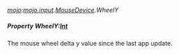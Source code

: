 _[mojo](../../modules/mojo/mojo-module.md):[mojo.input](../../modules/mojo/mojo-input.md).[MouseDevice](../../modules/mojo/mojo-input-mousedevice.md).WheelY_
##### Property WheelY:[Int](../../modules/wonkey/wonkey-types-int.md)
The mouse wheel delta y value since the last app update.
